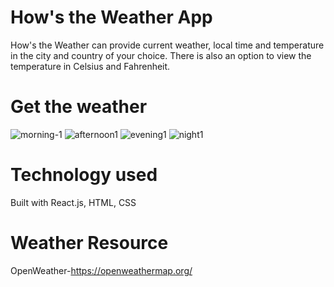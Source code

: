 # How's the Weather App

How's the Weather can provide current weather, local time and temperature in the city and country of your choice. There is also an option to view the temperature in Celsius and Fahrenheit.

# Get the weather
![morning-1](https://user-images.githubusercontent.com/47201201/99141909-ada61700-2604-11eb-804f-d8fe5bfc0cb9.png)
![afternoon1](https://user-images.githubusercontent.com/47201201/99141915-b860ac00-2604-11eb-8ae6-500a0e05a118.png)
![evening1](https://user-images.githubusercontent.com/47201201/99141916-ba2a6f80-2604-11eb-8c6d-f245e2e43794.png)
![night1](https://user-images.githubusercontent.com/47201201/99141919-bc8cc980-2604-11eb-8948-29ae6d598c11.png)

# Technology used

Built with React.js, HTML, CSS

# Weather Resource

OpenWeather-https://openweathermap.org/